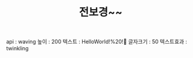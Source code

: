 <h1 align="center">전보경~~</h1>
<br>



<!--
**jeon87946/jeon87946** is a ✨ _special_ ✨ repository because its `README.md` (this file) appears on your GitHub profile.

Here are some ideas to get you started:

- 🔭 I’m currently working on ...
- 🌱 I’m currently learning ...
- 👯 I’m looking to collaborate on ...
- 🤔 I’m looking for help with ...
- 💬 Ask me about ...
- 📫 How to reach me: ...
- 😄 Pronouns: ...
- ⚡ Fun fact: ...
-->
api : waving
높이 : 200
텍스트 : HelloWorld!%20!🥳
글자크기 : 50
텍스트효과 : twinkling
